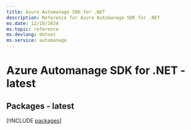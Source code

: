 ```yaml
---
title: Azure Automanage SDK for .NET
description: Reference for Azure Automanage SDK for .NET
ms.date: 12/10/2024
ms.topic: reference
ms.devlang: dotnet
ms.service: automanage
---
```

# Azure Automanage SDK for .NET - latest
## Packages - latest
[!INCLUDE [packages](automanage-index.md)]